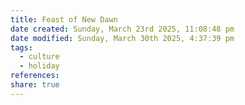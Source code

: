 ```yaml
---
title: Feast of New Dawn
date created: Sunday, March 23rd 2025, 11:08:48 pm
date modified: Sunday, March 30th 2025, 4:37:39 pm
tags:
  - culture
  - holiday
references: 
share: true
---
```

